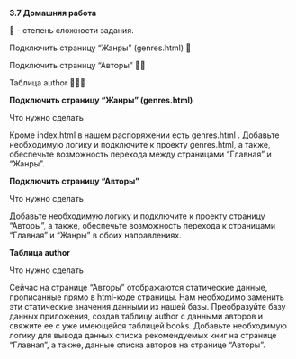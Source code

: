 **3.7 Домашняя работа**

🦾 - степень сложности задания.

Подключить страницу “Жанры” (genres.html) 🦾

Подключить страницу “Авторы” 🦾🦾

Таблица author 🦾🦾🦾

**Подключить страницу “Жанры” (genres.html)**

Что нужно сделать

Кроме index.html в нашем распоряжении есть genres.html .
Добавьте необходимую логику и подключите к проекту genres.html, а также, обеспечьте возможность перехода между страницами “Главная” и “Жанры”.



**Подключить страницу “Авторы”**

Что нужно сделать

Добавьте необходимую логику и подключите к проекту страницу “Авторы”, а также, обеспечьте возможность перехода к страницами “Главная” и “Жанры” в обоих направлениях.


**Таблица author**

Что нужно сделать

Сейчас на странице “Авторы” отображаются статические данные, прописанные прямо в html-коде страницы. Нам необходимо заменить эти статические значения данными из нашей базы. Преобразуйте базу данных приложения, создав таблицу author с данными авторов  и свяжите ее с уже имеющейся таблицей books. Добавьте необходимую логику для вывода данных списка рекомендуемых книг на странице “Главная”, а также, данные списка авторов на странице “Авторы”.